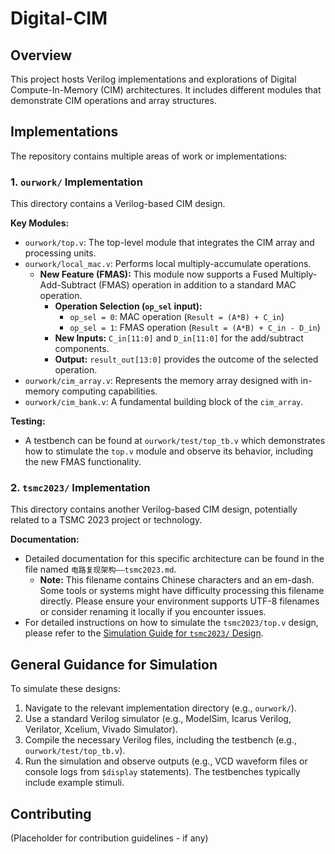 # Digital-CIM

## Overview
This project hosts Verilog implementations and explorations of Digital Compute-In-Memory (CIM) architectures. It includes different modules that demonstrate CIM operations and array structures.

## Implementations

The repository contains multiple areas of work or implementations:

### 1. `ourwork/` Implementation
This directory contains a Verilog-based CIM design.

**Key Modules:**
*   `ourwork/top.v`: The top-level module that integrates the CIM array and processing units.
*   `ourwork/local_mac.v`: Performs local multiply-accumulate operations.
    *   **New Feature (FMAS):** This module now supports a Fused Multiply-Add-Subtract (FMAS) operation in addition to a standard MAC operation.
        *   **Operation Selection (`op_sel` input):**
            *   `op_sel = 0`: MAC operation (`Result = (A*B) + C_in`)
            *   `op_sel = 1`: FMAS operation (`Result = (A*B) + C_in - D_in`)
        *   **New Inputs:** `C_in[11:0]` and `D_in[11:0]` for the add/subtract components.
        *   **Output:** `result_out[13:0]` provides the outcome of the selected operation.
*   `ourwork/cim_array.v`: Represents the memory array designed with in-memory computing capabilities.
*   `ourwork/cim_bank.v`: A fundamental building block of the `cim_array`.

**Testing:**
*   A testbench can be found at `ourwork/test/top_tb.v` which demonstrates how to stimulate the `top.v` module and observe its behavior, including the new FMAS functionality.

### 2. `tsmc2023/` Implementation
This directory contains another Verilog-based CIM design, potentially related to a TSMC 2023 project or technology.

**Documentation:**
*   Detailed documentation for this specific architecture can be found in the file named `电路复现架构——tsmc2023.md`.
    *   **Note:** This filename contains Chinese characters and an em-dash. Some tools or systems might have difficulty processing this filename directly. Please ensure your environment supports UTF-8 filenames or consider renaming it locally if you encounter issues.
*   For detailed instructions on how to simulate the `tsmc2023/top.v` design, please refer to the [Simulation Guide for `tsmc2023/` Design](./SIMULATION_GUIDE_TSMC2023.md).

## General Guidance for Simulation
To simulate these designs:
1.  Navigate to the relevant implementation directory (e.g., `ourwork/`).
2.  Use a standard Verilog simulator (e.g., ModelSim, Icarus Verilog, Verilator, Xcelium, Vivado Simulator).
3.  Compile the necessary Verilog files, including the testbench (e.g., `ourwork/test/top_tb.v`).
4.  Run the simulation and observe outputs (e.g., VCD waveform files or console logs from `$display` statements). The testbenches typically include example stimuli.

## Contributing
(Placeholder for contribution guidelines - if any)
